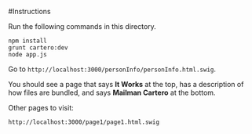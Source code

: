 #Instructions

Run the following commands in this directory.
```
npm install
grunt cartero:dev
node app.js
```
Go to `http://localhost:3000/personInfo/personInfo.html.swig`.

You should see a page that says __It Works__ at the top, has a description of how files are bundled, and says __Mailman Cartero__ at the bottom.

Other pages to visit:

`http://localhost:3000/page1/page1.html.swig`
